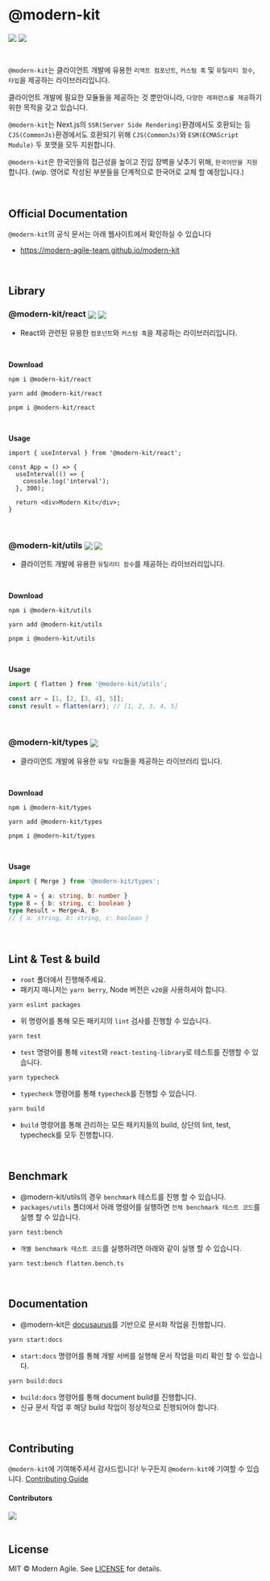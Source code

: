 # @modern-kit

<p>
  <img align="center" src="https://img.shields.io/badge/license-MIT-blue.svg">
  <img align="center" src="https://hits.seeyoufarm.com/api/count/incr/badge.svg?url=https%3A%2F%2Fgithub.com%2FModern-Agile-Team%2Fmodern-kit&count_bg=%2379C83D&title_bg=%23555555&icon=&icon_color=%23E7E7E7&title=hits&edge_flat=false"/>
</p>

<br />

`@modern-kit`는 클라이언트 개발에 유용한 `리액트 컴포넌트`, `커스텀 훅` 및 `유틸리티 함수`, `타입`을 제공하는 라이브러리입니다. 

클라이언트 개발에 필요한 모듈들을 제공하는 것 뿐만아니라, `다양한 레퍼런스를 제공`하기 위한 목적을 갖고 있습니다.

`@modern-kit`는 Next.js의 `SSR(Server Side Rendering)`환경에서도 호환되는 등 `CJS(CommonJs)`환경에서도 호환되기 위해 `CJS(CommonJs)`와 `ESM(ECMAScript Module)` 두 포맷을 모두 지원합니다.

`@modern-kit`은 한국인들의 접근성을 높이고 진입 장벽을 낮추기 위해, `한국어만을 지원`합니다. (wip. 영어로 작성된 부분들을 단계적으로 한국어로 교체 할 예정입니다.)

<br />

## Official Documentation
`@modern-kit`의 공식 문서는 아래 웹사이트에서 확인하실 수 있습니다
- <a href="https://modern-agile-team.github.io/modern-kit" target="_blank">https://modern-agile-team.github.io/modern-kit</a>

<br />

## Library

### @modern-kit/react <a href="https://www.npmjs.com/package/@modern-kit/react" target="_blank"><img align="center" src="https://img.shields.io/npm/v/@modern-kit/react.svg" /></a> <a href="https://bundlephobia.com/package/@modern-kit/react" target="_blank"><img align="center" src="https://img.shields.io/bundlephobia/minzip/@modern-kit/react/latest"></a>

- React와 관련된 유용한 `컴포넌트`와 `커스텀 훅`을 제공하는 라이브러리입니다.

<br />

<b>Download</b>
```shell
npm i @modern-kit/react
```

```shell
yarn add @modern-kit/react
```

```shell
pnpm i @modern-kit/react
```

<br />

<b>Usage</b>

```tsx
import { useInterval } from '@modern-kit/react';

const App = () => {
  useInterval(() => {
    console.log('interval');
  }, 300);

  return <div>Modern Kit</div>;
}
```

<br />

### @modern-kit/utils <a href="https://www.npmjs.com/package/@modern-kit/utils" target="_blank"><img align="center" src="https://img.shields.io/npm/v/@modern-kit/utils.svg" /></a> <a href="https://bundlephobia.com/package/@modern-kit/utils" target="_blank"><img align="center" src="https://img.shields.io/bundlephobia/minzip/@modern-kit/utils/latest"></a>

- 클라이언트 개발에 유용한 `유틸리티 함수`를 제공하는 라이브러리입니다.

<br />

<b>Download</b>

```shell
npm i @modern-kit/utils
```

```shell
yarn add @modern-kit/utils
```

```shell
pnpm i @modern-kit/utils
```

<br />

<b>Usage</b>

```ts
import { flatten } from '@modern-kit/utils';

const arr = [1, [2, [3, 4], 5]];
const result = flatten(arr); // [1, 2, 3, 4, 5]
```

<br />

### @modern-kit/types <a href="https://www.npmjs.com/package/@modern-kit/types" target="_blank"><img align="center" src="https://img.shields.io/npm/v/@modern-kit/types.svg" /></a>

- 클라이언트 개발에 유용한 `유틸 타입`들을 제공하는 라이브러리 입니다.

<br />

<b>Download</b>

```shell
npm i @modern-kit/types
```

```shell
yarn add @modern-kit/types
```

```shell
pnpm i @modern-kit/types
```

<br />

<b>Usage</b>

```ts
import { Merge } from '@modern-kit/types';

type A = { a: string, b: number }
type B = { b: string, c: boolean }
type Result = Merge<A, B>
// { a: string, b: string, c: boolean }
```

<br />

## Lint & Test & build

- `root` 폴더에서 진행해주세요.
- 패키지 매니저는 `yarn berry`, Node 버전은 `v20`을 사용하셔야 합니다.

```shell
yarn eslint packages
```

- 위 명령어를 통해 모든 패키지의 `lint` 검사를 진행할 수 있습니다.

```shell
yarn test
```

- `test` 명령어를 통해 `vitest`와 `react-testing-library`로 테스트를 진행할 수 있습니다.

```shell
yarn typecheck
```

- `typecheck` 명령어를 통해 `typecheck`를 진행할 수 있습니다.

```shell
yarn build
```

- `build` 명령어를 통해 관리하는 모든 패키지들의 build, 상단의 lint, test, typecheck를 모두 진행합니다.

<br />

## Benchmark
- @modern-kit/utils의 경우 `benchmark` 테스트를 진행 할 수 있습니다.
- `packages/utils` 폴더에서 아래 명령어를 실행하면 `전체 benchmark 테스트 코드`를 실행 할 수 있습니다.

```shell
yarn test:bench
```

- `개별 benchmark 테스트 코드`를 실행하려면 아래와 같이 실행 할 수 있습니다.
```shell
yarn test:bench flatten.bench.ts
```

<br />

## Documentation
- @modern-kit은 [docusaurus](https://docusaurus.io/)를 기반으로 문서화 작업을 진행합니다.
```shell
yarn start:docs
```

- `start:docs` 명령어를 통해 개발 서버를 실행해 문서 작업을 미리 확인 할 수 있습니다.

```shell
yarn build:docs
```

- `build:docs` 명령어를 통해 document build를 진행합니다. 
- 신규 문서 작업 후 해당 build 작업이 정상적으로 진행되어야 합니다.

<br />

## Contributing
`@modern-kit`에 기여해주셔서 감사드립니다! 누구든지 `@modern-kit`에 기여할 수 있습니다.
[Contributing Guide](./.github/CONTRIBUTING.md)

#### Contributors
<a href="https://github.com/modern-agile-team/modern-kit/graphs/contributors">
  <img src="https://contrib.rocks/image?repo=Modern-Agile-Team/modern-kit">
</a>

<br />
<br />

## License
MIT © Modern Agile. See [LICENSE](./LICENSE) for details.